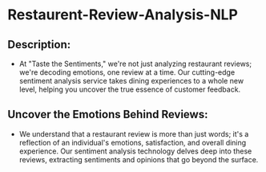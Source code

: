 # Restaurent-Review-Analysis-NLP

## Description:

* At "Taste the Sentiments," we're not just analyzing restaurant reviews; we're decoding emotions, one review at a time. Our cutting-edge sentiment analysis service takes dining experiences to a whole new level, helping you uncover the true essence of customer feedback.

## Uncover the Emotions Behind Reviews:

* We understand that a restaurant review is more than just words; it's a reflection of an individual's emotions, satisfaction, and overall dining experience. Our sentiment analysis technology delves deep into these reviews, extracting sentiments and opinions that go beyond the surface.
